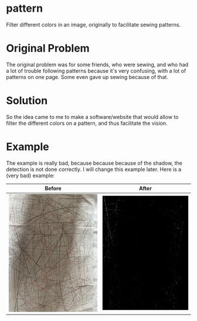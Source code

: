 # pattern

Filter different colors in an image, originally to facilitate sewing patterns.

# Original Problem

The original problem was for some friends, who were sewing, and who had a lot of trouble following patterns because it's very confusing, with a lot of patterns on one page. Some even gave up sewing because of that.

# Solution

So the idea came to me to make a software/website that would allow to filter the different colors on a pattern, and thus facilitate the vision.

# Example

The example is really bad, because because because of the shadow, the detection is not done correctly. I will change this example later. Here is a (very bad) example:

Before             |  After
:-------------------------:|:-------------------------:
![](https://raw.githubusercontent.com/obito/pattern/master/images/img.jpg)  |  ![](https://raw.githubusercontent.com/obito/pattern/master/dist/img-filtred.jpg)

